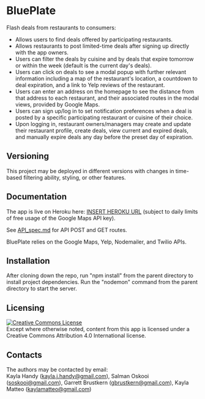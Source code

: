 # BluePlate

Flash deals from restaurants to consumers:

* Allows users to find deals offered by participating restaurants.
* Allows restaurants to post limited-time deals after signing up directly with the app owners.
* Users can filter the deals by cuisine and by deals that expire tomorrow or within the week (default is the current day's deals).
* Users can click on deals to see a modal popup with further relevant information including a map of the restaurant's location, a countdown to deal expiration, and a link to Yelp reviews of the restaurant.
* Users can enter an address on the homepage to see the distance from that address to each restaurant, and their associated routes in the modal views, provided by Google Maps.
* Users can sign up/log in to set notification preferences when a deal is posted by a specific participating restaurant or cuisine of their choice.
* Upon logging in, restaurant owners/managers may create and update their restaurant profile, create deals, view current and expired deals, and manually expire deals any day before the preset day of expiration.

## Versioning

This project may be deployed in different versions with changes in time-based filtering ability, styling, or other features.

## Documentation

The app is live on Heroku here: [INSERT HEROKU URL](localhost:4000) (subject to daily limits of free usage of the Google Maps API key).

See [API_spec.md](https://github.com/GitCats/BluePlate/blob/master/API_spec.md) for API POST and GET routes.

BluePlate relies on the Google Maps, Yelp, Nodemailer, and Twilio APIs.

## Installation

After cloning down the repo, run "npm install" from the parent directory to install project dependencies. Run the "nodemon" command from the parent directory to start the server.

## Licensing

<a rel="license" href="http://creativecommons.org/licenses/by-nc-sa/4.0/"><img alt="Creative Commons License" style="border-width:0" src="https://i.creativecommons.org/l/by-nc-sa/4.0/88x31.png" /></a></br>Except where otherwise noted, content from this app is licensed under a Creative Commons Attribution 4.0 International license.

## Contacts

The authors may be contacted by email:</br>
Kayla Handy ([kayla.j.handy@gmail.com](mailto:kayla.j.handy@gmail.com)), Salman Oskooi ([soskooi@gmail.com](mailto:soskooi@gmail.com)), Garrett Brustkern ([gbrustkern@gmail.com](mailto:gbrustkern@gmail.com)), Kayla Matteo ([kaylamatteo@gmail.com](mailto:kaylamatteo@gmail.com))

